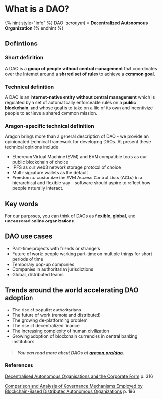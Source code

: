# What is a DAO?

{% hint style="info" %}
DAO (_acronym_) = **Decentralized Autonomous Organization**
{% endhint %}

## Defintions

### Short definition

A DAO is a **group of people** **without central management** that coordinates over the Internet around a **shared set of rules** to achieve a **common goal**.

### Technical definition

A DAO is an **internet-native entity** **without central management** which is regulated by a set of automatically enforceable rules on a **public blockchain**, and whose goal is to take on a life of its own and incentivize people to achieve a shared common mission.

### Aragon-specific technical definition

Aragon brings more than a general description of DAO - we provide an opinionated technical framework for developing DAOs. At present these technical opinions include

* Ethereum Virtual Machine (EVM) and EVM compatible tools as our public blockchain of choice
* IPFS as our web3 network storage protocol of choice
* Multi-signature wallets as the default
* Freedom to customize the EVM Access Control Lists (ACLs) in a hierarchical and flexible way - software should aspire to reflect how people naturally interact.

## Key words

For our purposes, you can think of DAOs as **flexible, global**, and **uncensored online organizations**.

## **DAO use cases**

* Part-time projects with friends or strangers
* Future of work: people working part-time on multiple things for short periods of time
* Temporary pop-up companies
* Companies in authoritarian jurisdictions
* Global, distributed teams

## **Trends around the world accelerating DAO adoption**

* The rise of populist authoritarians
* The future of work (remote and distributed)
* The growing de-platforming problem
* The rise of decentralized finance
* The [increasing](https://medium.com/complex-systems-channel/teams-a-manifesto-7490eab144fa) [complexity](https://necsi.edu/complexity-rising-from-human-beings-to-human-civilization-a-complexity-profile) of human civilization
* Growing adoption of blockchain currencies in central banking institutions

> #### _You can read more about DAOs at_ [_aragon.org/dao_](https://aragon.org/dao)_._

### References

[Decentralised Autonomous Organisations and the Corporate Form](https://doi.org/10.26686/vuwlr.v51i2.6573) p. 316

[Comparison and Analysis of Governance Mechanisms Employed by Blockchain-Based Distributed Autonomous Organizations](https://ieeexplore.ieee.org/document/8428782#:\~:text=10.1109/SYSOSE.2018.8428782) p. 196
